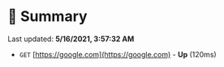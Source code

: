 # 📖 Summary
Last updated: **5/16/2021, 3:57:32 AM**

- `GET` [https://google.com](https://google.com) - **Up** (120ms)
